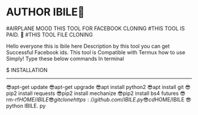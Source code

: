 # AUTHOR IBILE👿
#AIRPLANE MOOD
THIS TOOL FOR FACEBOOK CLONING
#THIS TOOL IS PAID. 👹
#THIS TOOL FILE CLONING 

Hello everyone this is Ibile here
Description by this tool you can get
Successful Facebook ids. This tool is 
Compatible with Termux how to use 
Simply! Type these below commands
In terminal 
 
$ INSTALLATION 
________________

😎apt-get update
😎apt-get upgrade 
😎apt install python2
😎apt install git
😎pip2 install requests
😎pip2 install mechanize
😎pip2 install bs4 futures
😎rm-rf$HOME/IBILE
😎git clone 
  https://github.com/IBILE.py
😎cd$HOME/IBILE
😎python IBILE. py
